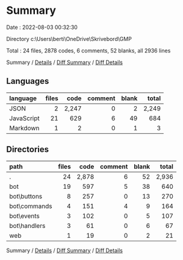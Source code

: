 # Summary

Date : 2022-08-03 00:32:30

Directory c:\\Users\\berti\\OneDrive\\Skrivebord\\GMP

Total : 24 files,  2878 codes, 6 comments, 52 blanks, all 2936 lines

Summary / [Details](details.md) / [Diff Summary](diff.md) / [Diff Details](diff-details.md)

## Languages
| language | files | code | comment | blank | total |
| :--- | ---: | ---: | ---: | ---: | ---: |
| JSON | 2 | 2,247 | 0 | 2 | 2,249 |
| JavaScript | 21 | 629 | 6 | 49 | 684 |
| Markdown | 1 | 2 | 0 | 1 | 3 |

## Directories
| path | files | code | comment | blank | total |
| :--- | ---: | ---: | ---: | ---: | ---: |
| . | 24 | 2,878 | 6 | 52 | 2,936 |
| bot | 19 | 597 | 5 | 38 | 640 |
| bot\\buttons | 8 | 257 | 0 | 13 | 270 |
| bot\\commands | 4 | 151 | 4 | 9 | 164 |
| bot\\events | 3 | 102 | 0 | 5 | 107 |
| bot\\handlers | 3 | 61 | 0 | 6 | 67 |
| web | 1 | 19 | 0 | 2 | 21 |

Summary / [Details](details.md) / [Diff Summary](diff.md) / [Diff Details](diff-details.md)